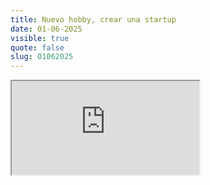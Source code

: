 ```yaml
---
title: Nuevo hobby, crear una startup
date: 01-06-2025
visible: true
quote: false
slug: 01062025
---
```

<iframe src="https://www.youtube.com/embed/yCz4gtmlT8Y" allowfullscreen></iframe>
